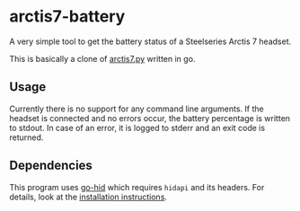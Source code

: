 # arctis7-battery

A very simple tool to get the battery status of a Steelseries Arctis 7 headset.

This is basically a clone of [arctis7.py](https://gist.github.com/flozz/df45b59d6d3594c4b843e00c5df16dd0) written in go.

## Usage

Currently there is no support for any command line arguments.
If the headset is connected and no errors occur, the battery percentage is written to stdout.
In case of an error, it is logged to stderr and an exit code is returned.

## Dependencies

This program uses [go-hid](https://github.com/sstallion/go-hid) which requires `hidapi` and its headers.
For details, look at the [installation instructions](https://github.com/sstallion/go-hid#installation).
